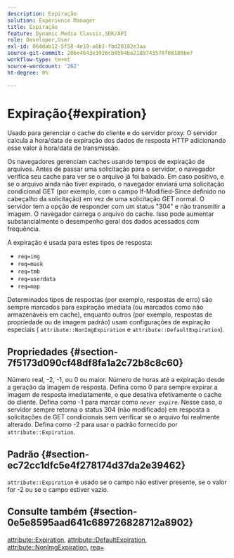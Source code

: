 ```yaml
---
description: Expiração
solution: Experience Manager
title: Expiração
feature: Dynamic Media Classic,SDK/API
role: Developer,User
exl-id: 064dab12-5f58-4e19-a6b1-fbd20182e3aa
source-git-commit: 206e4643e3926cb85b4be2189743578f88180be7
workflow-type: tm+mt
source-wordcount: '262'
ht-degree: 0%

---
```


# Expiração{#expiration}

Usado para gerenciar o cache do cliente e do servidor proxy. O servidor calcula a hora/data de expiração dos dados de resposta HTTP adicionando esse valor à hora/data de transmissão.

Os navegadores gerenciam caches usando tempos de expiração de arquivos. Antes de passar uma solicitação para o servidor, o navegador verifica seu cache para ver se o arquivo já foi baixado. Em caso positivo, e se o arquivo ainda não tiver expirado, o navegador enviará uma solicitação condicional GET (por exemplo, com o campo If-Modified-Since definido no cabeçalho da solicitação) em vez de uma solicitação GET normal. O servidor tem a opção de responder com um status &quot;304&quot; e não transmitir a imagem. O navegador carrega o arquivo do cache. Isso pode aumentar substancialmente o desempenho geral dos dados acessados com frequência.

A expiração é usada para estes tipos de resposta:

* `req=img`
* `req=mask`
* `req=tmb`
* `req=userdata`
* `req=map`

Determinados tipos de respostas (por exemplo, respostas de erro) são sempre marcados para expiração imediata (ou marcados como não armazenáveis em cache), enquanto outros (por exemplo, respostas de propriedade ou de imagem padrão) usam configurações de expiração especiais ( `attribute::NonImgExpiration` e `attribute::DefaultExpiration`).

## Propriedades {#section-7f5173d090cf48df8fa1a2c72b8c8c60}

Número real, -2, -1, ou 0 ou maior. Número de horas até a expiração desde a geração da imagem de resposta. Defina como 0 para sempre expirar a imagem de resposta imediatamente, o que desativa efetivamente o cache do cliente. Defina como -1 para marcar como *`never expire`*. Nesse caso, o servidor sempre retorna o status 304 (não modificado) em resposta a solicitações de GET condicionais sem verificar se o arquivo foi realmente alterado. Defina como -2 para usar o padrão fornecido por `attribute::Expiration`.

## Padrão {#section-ec72cc1dfc5e4f278174d37da2e39462}

`attribute::Expiration` é usado se o campo não estiver presente, se o valor for -2 ou se o campo estiver vazio.

## Consulte também {#section-0e5e8595aad641c689726828712a8902}

[attribute::Expiration](../../../../../../is-api/image-catalog/image-serving-api-ref/c-image-catalog-reference/c-attributes-reference/r-expiration.md#reference-a0bf4686425d4e00b8014c4950fb62b7), [attribute::DefaultExpiration](../../../../../../is-api/image-catalog/image-serving-api-ref/c-image-catalog-reference/c-attributes-reference/r-defaultexpiration.md#reference-0526166fab654fceb243b75d1ea4f0cf), [attribute::NonImgExpiration](../../../../../../is-api/image-catalog/image-serving-api-ref/c-image-catalog-reference/c-attributes-reference/r-nonimgexpiration.md#reference-a8066cd0d24b4ea98100ade4821f1f9d), [req=](../../../../../../is-api/http-ref/image-serving-api-ref/c-http-protocol-reference/c-command-reference/r-req/r-req.md#reference-907cdb4a97034db7ad94695f25552e76)
